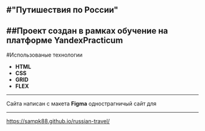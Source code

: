 #"Путишествия по России"
---
##Проект создан в рамках обучение на платформе YandexPracticum
---
#Использованые технологии
+ __HTML__
+ __CSS__
+ __GRID__
+ __FLEX__
---
Сайта написан с макета __Figma__
однострагничый сайт для  
___
https://sampk88.github.io/russian-travel/
